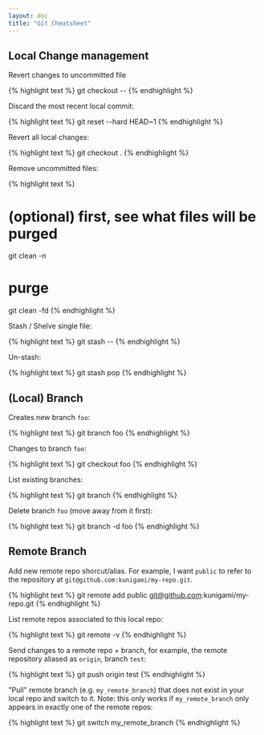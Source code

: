 ```yaml
---
layout: doc
title: "Git Cheatsheet"
---
```


## Local Change management

Revert changes to uncommitted file

{% highlight text %}
git checkout -- <file>
{% endhighlight %}

Discard the most recent local commit:

{% highlight text %}
git reset --hard HEAD~1
{% endhighlight %}

Revert all local changes:

{% highlight text %}
git checkout .
{% endhighlight %}

Remove uncommitted files:

{% highlight text %}
# (optional) first, see what files will be purged
git clean -n
# purge
git clean -fd
{% endhighlight %}

Stash / Shelve single file:

{% highlight text %}
git stash -- <file>
{% endhighlight %}

Un-stash:

{% highlight text %}
git stash pop
{% endhighlight %}


## (Local) Branch

Creates new branch `foo`:

{% highlight text %}
git branch foo
{% endhighlight %}

Changes to branch `foo`:

{% highlight text %}
git checkout foo
{% endhighlight %}

List existing branches:

{% highlight text %}
git branch
{% endhighlight %}

Delete branch `foo` (move away from it first):

{% highlight text %}
git branch -d foo
{% endhighlight %}

## Remote Branch

Add new remote repo shorcut/alias. For example, I want `public` to refer to the repository at `git@github.com:kunigami/my-repo.git`.

{% highlight text %}
git remote add public git@github.com:kunigami/my-repo.git
{% endhighlight %}

List remote repos associated to this local repo:

{% highlight text %}
git remote -v
{% endhighlight %}

Send changes to a remote repo + branch, for example, the remote repository aliased as `origin`, branch `test`:

{% highlight text %}
git push origin test
{% endhighlight %}

"Pull" remote branch (e.g. `my_remote_branch`) that does not exist in your local repo and switch to it. Note: this only works if  `my_remote_branch` only appears in exactly one of the remote repos:

{% highlight text %}
git switch my_remote_branch
{% endhighlight %}
